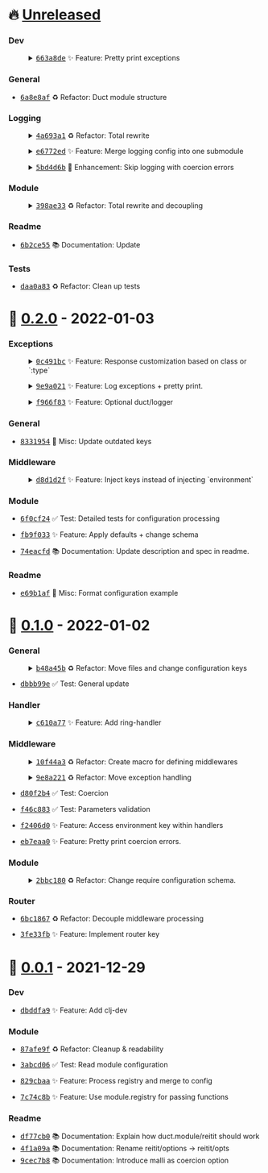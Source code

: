 # 🔥 [Unreleased](https://github.com/tami5/clj-duct-reitit)


### Dev


<dl><dd><details><summary><a href="https://github.com/tami5/clj-duct-reitit/commit/663a8de930f1322f80cce4320fff53f348947339"><tt>663a8de</tt></a> ✨ Feature: Pretty print exceptions</summary><br />Wow I didn't except such an improvement
  </details></dd></dl>

### General


- <a href="https://github.com/tami5/clj-duct-reitit/commit/6a8e8afc93157b1db44a82e8a4ba334dd21c03b8"><tt>6a8e8af</tt></a> ♻️ Refactor: Duct module structure
### Logging


<dl><dd><details><summary><a href="https://github.com/tami5/clj-duct-reitit/commit/4a693a1bbd06ba65bfbae5a13c3a88a7bbd3643e"><tt>4a693a1</tt></a> ♻️ Refactor: Total rewrite</summary><br />Unlike before where the user needs to specify a list of stuff to log,
now each item need to be set to boolean individually. Not totally sure
I'd keep this but at least tests are passing.
  </details></dd></dl>


<dl><dd><details><summary><a href="https://github.com/tami5/clj-duct-reitit/commit/e6772edb20af1babf4c71630336c9e34d453d19b"><tt>e6772ed</tt></a> ✨ Feature: Merge logging config into one submodule</summary><br />Mostly refactoring to make all logging configuration handled in a single
submodule.<br /><br /><b>BREAKING</b>: Change in how coercion and exception logging is
handled. Now to enable logging for exception or coercion, it should be
passed in `#duct.reitit/logging{:types []}`
  </details></dd></dl>


<dl><dd><details><summary><a href="https://github.com/tami5/clj-duct-reitit/commit/5bd4d6bdac76583bdee0e22b1b8e43093b8570da"><tt>5bd4d6b</tt></a> 🌱 Enhancement: Skip logging with coercion errors</summary><br />With in coercion handler there is logging. However, this feels wrong
because logging shouldn't be done there.
  </details></dd></dl>

### Module


<dl><dd><details><summary><a href="https://github.com/tami5/clj-duct-reitit/commit/398ae33c103b14b8c255f6cd5024e9877dc3fdd3"><tt>398ae33</tt></a> ♻️ Refactor: Total rewrite and decoupling</summary><br />- rename main router function key to `duct.reitit/router` instead of
  `duct.router/reitit`.
- rename main handler function key to `duct.reitit/handler` instead of
  `duct.handler/root`.
- create separate initializer for `duct.reitit/routes`. It seems to go
  along the lines of decoupling processing steps.
- refactor `duct.module/reitit` and make more readable and easy to
  reason with.
- move default config along with development and production profile
  mutations to `duct/reitit/defaults.clj`.
- refactor reitit module initializer logic to somewhat general purpose
  module initializer.

  ~~~clojure
  (module/init
         {:root  :duct.reitit
          :config config
          :extra [(registry-tree registry)]
          :store  {:namespaces namespaces :routes routes}
          :schema {::registry (registry-references registry)
                   ::routes   [:routes :namespaces ::registry]
                   ::router   [::routes ::options ::log]
                   ::log      ::options
                   ::handler  [::router ::options ::log]}})
  ~~~
  This make create modules similar duct.reitit easier.
  TODO: move to external library.
- change tests to reflect new changes
- remove many redundant files.
  </details></dd></dl>

### Readme


- <a href="https://github.com/tami5/clj-duct-reitit/commit/6b2ce558004fee874be826adae9c405fc859b81f"><tt>6b2ce55</tt></a> 📚 Documentation: Update
### Tests


- <a href="https://github.com/tami5/clj-duct-reitit/commit/daa0a83d15f68a3a7d13cca6789b44bfb9786c90"><tt>daa0a83</tt></a> ♻️ Refactor: Clean up tests


# 🎉 [0.2.0](https://github.com/tami5/clj-duct-reitit/tree/0.2.0) - 2022-01-03


### Exceptions


<dl><dd><details><summary><a href="https://github.com/tami5/clj-duct-reitit/commit/0c491bca137461ef69f218de920d863d8ced70a9"><tt>0c491bc</tt></a> ✨ Feature: Response customization based on class or `:type`</summary><br />To further understand how this work. checkout https://cljdoc.org/d/metosin/reitit/0.5.15/doc/ring/exception-handling-with-ring#exceptioncreate-exception-middleware
  </details></dd></dl>

<dl><dd><details><summary><a href="https://github.com/tami5/clj-duct-reitit/commit/9e9a021df255530083e1eab499ab4f5196f64d29"><tt>9e9a021</tt></a> ✨ Feature: Log exceptions + pretty print.</summary><br />Example output with `pretty?`

~~~clj
; (err) ERROR [duct.reitit.middleware.exception:52] -
; (err)
; (err) {:message "Divide by zero",
; (err)  :uri "/divide",
; (err)  :method :get,
; (err)  :params {:body {:y 0, :x 0}},
; (err)  :trace
; (err)  [{:file-name "Numbers.java", :line-number 188}
; (err)   {:file-name "handler.clj", :line-number 17}
; (err)   {:file-name "exception.clj", :line-number 49}
; (err)   {:file-name "middleware.clj", :line-number 73}
; (err)   {:file-name "middleware.clj", :line-number 12}]}
; (err)
~~~
  </details></dd></dl>

<dl><dd><details><summary><a href="https://github.com/tami5/clj-duct-reitit/commit/f966f834fa710e930adf8a5a3316020ce66ce653"><tt>f966f83</tt></a> ✨ Feature: Optional duct/logger</summary><br />if no logger provided in options, just use pretty print for logging
  </details></dd></dl>

### General


- <a href="https://github.com/tami5/clj-duct-reitit/commit/833195483b5bffd2b3979f0fe695c1c12f1f26d9"><tt>8331954</tt></a> 👷 Misc: Update outdated keys
### Middleware


<dl><dd><details><summary><a href="https://github.com/tami5/clj-duct-reitit/commit/d8d1d2feaca7c62f8e2f1a319855dda8c40ce4f7"><tt>d8d1d2f</tt></a> ✨ Feature: Inject keys instead of injecting `environment`</summary><br />This was originally the intended behavior. but it was ignored in last
release.
  </details></dd></dl>

### Module


- <a href="https://github.com/tami5/clj-duct-reitit/commit/6f0cf240f34f5a0b70982d9c73949ae31c76564f"><tt>6f0cf24</tt></a> ✅ Test: Detailed tests for configuration processing

- <a href="https://github.com/tami5/clj-duct-reitit/commit/fb9f033571559c07df2e0f2caac928f401704399"><tt>fb9f033</tt></a> ✨ Feature: Apply defaults + change schema

- <a href="https://github.com/tami5/clj-duct-reitit/commit/74eacfd309e2ec7f1999e2dbd6e373b0b3a381e1"><tt>74eacfd</tt></a> 📚 Documentation: Update description and spec in readme.
### Readme


- <a href="https://github.com/tami5/clj-duct-reitit/commit/e69b1af17bd8b1ee244acda9185b0a919169458e"><tt>e69b1af</tt></a> 👷 Misc: Format configuration example


# 🎉 [0.1.0](https://github.com/tami5/clj-duct-reitit/tree/0.1.0) - 2022-01-02


### General


<dl><dd><details><summary><a href="https://github.com/tami5/clj-duct-reitit/commit/b48a45b5b967db7fd8e197861da0a4c6d8b09952"><tt>b48a45b</tt></a> ♻️ Refactor: Move files and change configuration keys</summary><br /><br /><b>BREAKING</b>: rename `:duct.module.reitit/key` => `:duct.reitit/key`
  </details></dd></dl>


- <a href="https://github.com/tami5/clj-duct-reitit/commit/dbbb99ea3af718a5175321ce3ad442d73d7724c9"><tt>dbbb99e</tt></a> ✅ Test: General update
### Handler


<dl><dd><details><summary><a href="https://github.com/tami5/clj-duct-reitit/commit/c610a773a6136556f8a192aec684a88355638889"><tt>c610a77</tt></a> ✨ Feature: Add ring-handler</summary><br />Following module https://github.com/duct-framework/module.web.

Everything will come done to duct.handler/root
  </details></dd></dl>

### Middleware


<dl><dd><details><summary><a href="https://github.com/tami5/clj-duct-reitit/commit/10f44a3a47941b2e4507d3edec31372c6510ccdc"><tt>10f44a3</tt></a> ♻️ Refactor: Create macro for defining middlewares</summary><br />a macro to abstract the complexity of creating reitit middleware.
  </details></dd></dl>

<dl><dd><details><summary><a href="https://github.com/tami5/clj-duct-reitit/commit/9e8a2214817e70e0875fe7b18287339f58df60de"><tt>9e8a221</tt></a> ♻️ Refactor: Move exception handling</summary><br />Create a new file under reitit.middleware to process and create
exception middleware.
  </details></dd></dl>


- <a href="https://github.com/tami5/clj-duct-reitit/commit/d80f2b460ee7a3aa60ec64253be3c271facf7d3a"><tt>d80f2b4</tt></a> ✅ Test: Coercion
- <a href="https://github.com/tami5/clj-duct-reitit/commit/f46c883b2a0eacadfac1f1aa64946f08098ba32f"><tt>f46c883</tt></a> ✅ Test: Parameters validation

- <a href="https://github.com/tami5/clj-duct-reitit/commit/f2406d02710c78cfc463a24ad05b8141960f21d7"><tt>f2406d0</tt></a> ✨ Feature: Access environment key within handlers
- <a href="https://github.com/tami5/clj-duct-reitit/commit/eb7eaa0ea5e86605285aa83ca6b8c03e56990c6f"><tt>eb7eaa0</tt></a> ✨ Feature: Pretty print coercion errors.
### Module


<dl><dd><details><summary><a href="https://github.com/tami5/clj-duct-reitit/commit/2bbc180150e2b51192f1d4b5f3d50da16ffa1181"><tt>2bbc180</tt></a> ♻️ Refactor: Change require configuration schema.</summary><br />It's a bit weird how duct works, I don't like the fact that modules are
outside the base profile. Here I took the same approach as existing
duct modules and kept module initialization with empty map.
  </details></dd></dl>

### Router


- <a href="https://github.com/tami5/clj-duct-reitit/commit/6bc18676f013391801607b66ea0605fa30ca43f0"><tt>6bc1867</tt></a> ♻️ Refactor: Decouple middleware processing

- <a href="https://github.com/tami5/clj-duct-reitit/commit/3fe33fb730885871a7ececc13af9b9eb304046ca"><tt>3fe33fb</tt></a> ✨ Feature: Implement router key


# 🎉 [0.0.1](https://github.com/tami5/clj-duct-reitit/tree/0.0.1) - 2021-12-29


### Dev


- <a href="https://github.com/tami5/clj-duct-reitit/commit/dbddfa9ad5d533525c94f9e95bb7795bccf304d8"><tt>dbddfa9</tt></a> ✨ Feature: Add clj-dev
### Module


- <a href="https://github.com/tami5/clj-duct-reitit/commit/87afe9fec9a2ac6651a5f713c31745f00a4fac07"><tt>87afe9f</tt></a> ♻️ Refactor: Cleanup & readability

- <a href="https://github.com/tami5/clj-duct-reitit/commit/3abcd06d0dd65597bc0c53c6d5c077ed5b2a8811"><tt>3abcd06</tt></a> ✅ Test: Read module configuration

- <a href="https://github.com/tami5/clj-duct-reitit/commit/829cbaae4290c0de9d4dd51fd6ead1efdac530a6"><tt>829cbaa</tt></a> ✨ Feature: Process registry and merge to config
- <a href="https://github.com/tami5/clj-duct-reitit/commit/7c74c8be0e6ef9e2a59e08e03444cc67298a8bad"><tt>7c74c8b</tt></a> ✨ Feature: Use module.registry for passing functions
### Readme


- <a href="https://github.com/tami5/clj-duct-reitit/commit/df77cb073e8ed312bc59525d702866704e8cdd54"><tt>df77cb0</tt></a> 📚 Documentation: Explain how duct.module/reitit should work
- <a href="https://github.com/tami5/clj-duct-reitit/commit/4f1a09ae045d0ee652aed13156c5b074f6bbe6f1"><tt>4f1a09a</tt></a> 📚 Documentation: Rename reitit/options -> reitit/opts
- <a href="https://github.com/tami5/clj-duct-reitit/commit/9cec7b8d8a9e0fd5457f9587781ce869bb742362"><tt>9cec7b8</tt></a> 📚 Documentation: Introduce malli as coercion option


